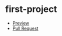 # first-project
- [Preview](https://github.com/denys-danyliuk/first-project)
- [Pull Request](https://github.com/denys-danyliuk/first-project/pull/1/files)